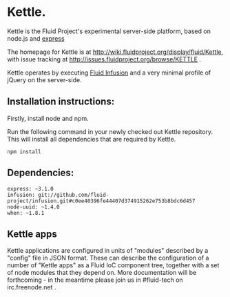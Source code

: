 Kettle.
===

Kettle is the Fluid Project's experimental server-side platform, based on node.js and [express](http://expressjs.com/)

The homepage for Kettle is at http://wiki.fluidproject.org/display/fluid/Kettle, with issue tracking at http://issues.fluidproject.org/browse/KETTLE .

Kettle operates by executing [Fluid Infusion](http://www.fluidproject.org/products/infusion/) and a very minimal profile of jQuery on the server-side.

Installation instructions:
-

Firstly, install node and npm.

Run the following command in your newly checked out Kettle repository. This
will install all dependencies that are required by Kettle.

    npm install

Dependencies:
-

    express: ~3.1.0
    infusion: git://github.com/fluid-project/infusion.git#c0ee40396fe44407d374915262e753b8bdc6d457
    node-uuid: ~1.4.0
    when: ~1.8.1

Kettle apps
-

Kettle applications are configured in units of "modules" described by a "config" file in JSON format. These can 
describe the configuration of a number of "Kettle apps" as a Fluid IoC component tree, together with a set of node modules that they depend on.
More documentation will be forthcoming - in the meantime please join us in #fluid-tech on irc.freenode.net .    
